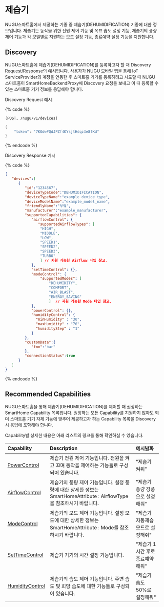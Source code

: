 # 제습기

NUGU스마트홈에서 제공하는 기종 중 제습기\(DEHUMIDIFICATION\) 기종에 대한 정보입니다. 제습기는 동작을 위한 전원 제어 기능 및 목표 습도 설정 기능, 제습기의 풍량 제어 기능과 각 모델별로 지원하는 모드 설정 기능, 종료예약 설정 기능을 지원합니다.

## Discovery

NUGU스마트홈에 제습기\(DEHUMIDIFICATION\)를 등록하고자 할 때 Discovery Request/Response의 예시입니다. 사용자가 NUGU 모바일 앱을 통해 IoT ServiceProvider의 계정을 연동한 후 스마트홈 기기를 등록하려고 시도할 때 NUGU스마트홈이 SmartHomeBackendProxy에 Discovery 요청을 보내고 이 때 등록할 수 있는 스마트홈 기기 정보를 응답해야 합니다.

Discovery Request 예시

{% code %}
```scheme
(POST, /nugu/v1/devices)

{
    "token": "7KOdwPQdJPZf4KYsjtHdqz3e8fKd"
}
```
{% endcode %}

Discovery Response 예시

{% code %}
```json
{
   "devices":[
      {
         "id":"1234567",
         "deviceTypeCode":"DEHUMIDIFICATION",
         "deviceTypeName":"example_device_type",
         "deviceModelName":"example_model_name",
         "friendlyName":"부엌",
         "manufacturer":"example_manufacturer",
         "supportedCapabilities": {
            "airflowControl": {
               "supportedAirflowTypes": [
                "HIGH",
                "MIDDLE",
                "LOW",
                "SPEED1",
                "SPEED2",
                "SPEED3",
                "TURBO"
                ] // 지원 가능한 Airflow 타입 참고.
            },
            "setTimeControl": {},
            "modeControl": {
                "supportedModes": [
                    "DEHUMIDITY",
                    "COMFORT",
                    "AIR_BLAST",
                    "ENERGY_SAVING"
                    ]  // 지원 가능한 Mode 타입 참고.
            },
            "powerControl": {},
            "humidityControl": {
              "minHumidity" : "30",
              "maxHumidity" : "70",
              "humidityStep" : "1"
            }
         },
         "customData":{
            "foo":"bar"
         },
         "connectionStatus":true
      }
   ]
}
```
{% endcode %}

## Recommended Capabilities

NUGU스마트홈을 통해 제습기\(DEHUMIDIFICATION\)를 제어할 때 권장하는 SmartHome Capability 목록입니다. 권장하는 모든 Capability를 지원하지 않아도 되며 스마트홈 기기 자체 기능에 맞추어 제공하고자 하는 Capability 목록을 Discovery 시 응답에 포함해야 합니다.

Capability별 상세한 내용은 아래 리스트의 링크를 통해 확인하실 수 있습니다.

| Capability | Description | 예시발화 |
| :--- | :--- | :--- |
| [PowerControl](../smarthomecapability/powercontrol-interface.md) | 제습기 전원 제어 기능입니다. 전원을 켜고 끄며 동작을 제어하는 기능들로 구성되어 있습니다. | "제습기 켜줘" |
| [AirflowControl](../smarthomecapability/airflowcontrol-interface.md) | 제습기의 풍량 제어 기능입니다. 설정 풍량에 대한 상세한 정보는 SmartHomeAttribute : AirflowType을 참조하시기 바랍니다. | "제습기 풍량 강풍으로 설정해줘" |
| [ModeControl](../smarthomecapability/modecontrol-interface.md) | 제습기의 모드 제어 기능입니다. 설정 모드에 대한 상세한 정보는 SmartHomeAttribute : Mode를 참조하시기 바랍니다. | "제습기 자동제습모드로 설정해줘" |
| [SetTimeControl](../smarthomecapability/settimecontrol-interface.md) | 제습기 기기의 시간 설정 기능입니다. | "제습기 1시간 후로 종료예약해줘" |
| [HumidityControl](../smarthomecapability/humiditycontrol-interface.md) | 제습기의 습도 제어 기능입니다. 주변 습도 및 희망 습도에 대한 기능들로 구성되어 있습니다. | "제습기 습도 50%로 설정해줘" |

